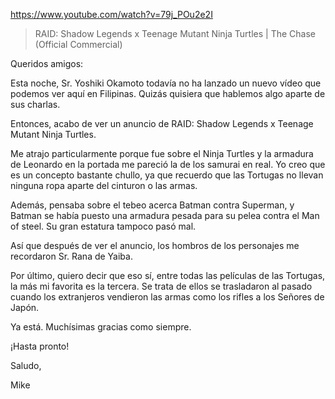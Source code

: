 https://www.youtube.com/watch?v=79j_POu2e2I

> RAID: Shadow Legends x Teenage Mutant Ninja Turtles | The Chase (Official Commercial)

Queridos amigos:

Esta noche, Sr. Yoshiki Okamoto todavía no ha lanzado un nuevo vídeo que podemos ver aquí en Filipinas. Quizás quisiera que hablemos algo aparte de sus charlas.

Entonces, acabo de ver un anuncio de RAID: Shadow Legends x Teenage Mutant Ninja Turtles.

Me atrajo particularmente porque fue sobre el Ninja Turtles y la armadura de Leonardo en la portada me pareció la de los samurai en real. Yo creo que es un concepto bastante chullo, ya que recuerdo que las Tortugas no llevan ninguna ropa aparte del cinturon o las armas.

Además, pensaba sobre el tebeo acerca Batman contra Superman, y Batman se había puesto una armadura pesada para su pelea contra el Man of steel. Su gran estatura tampoco pasó mal.

Así que después de ver el anuncio, los hombros de los personajes me recordaron Sr. Rana de Yaiba. 

Por último, quiero decir que eso sí, entre todas las películas de las Tortugas, la más mi favorita es la tercera. Se trata de ellos se trasladaron al pasado cuando los extranjeros vendieron las armas como los rifles a los Señores de Japón.

Ya está. Muchísimas gracias como siempre.

¡Hasta pronto!

Saludo,

Mike
